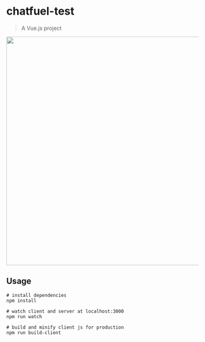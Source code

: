 # chatfuel-test

> A Vue.js project

<img src="https://raw.githubusercontent.com/rdxi/chatfuel-test/master/design--chattr.png" width=600>

## Usage

```
# install dependencies
npm install

# watch client and server at localhost:3000
npm run watch

# build and minify client js for production
npm run build-client
```